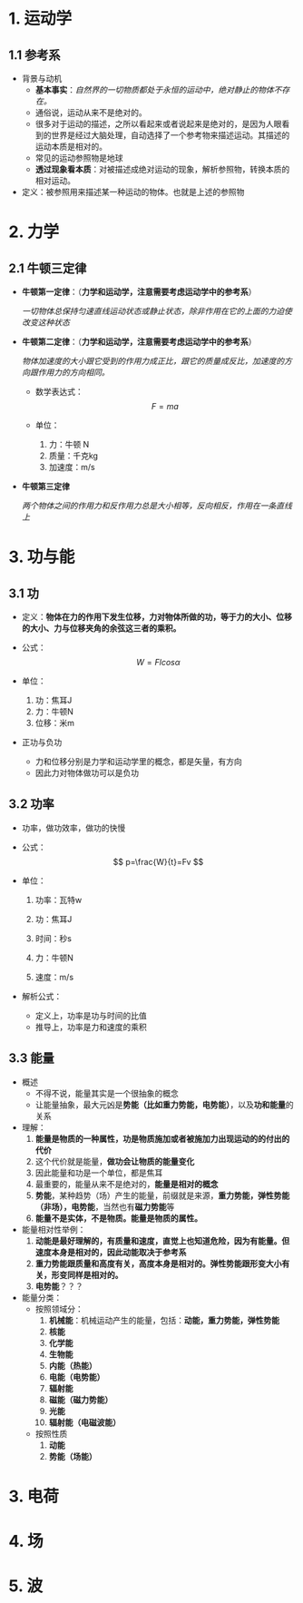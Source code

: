 # 1. 运动学

## 1.1 参考系

- 背景与动机
  - **基本事实**：*自然界的一切物质都处于永恒的运动中，绝对静止的物体不存在。*
  - 通俗说，运动从来不是绝对的。
  - 很多对于运动的描述，之所以看起来或者说起来是绝对的，是因为人眼看到的世界是经过大脑处理，自动选择了一个参考物来描述运动。其描述的运动本质是相对的。
  - 常见的运动参照物是地球
  - **透过现象看本质**：对被描述成绝对运动的现象，解析参照物，转换本质的相对运动。
- 定义：被参照用来描述某一种运动的物体。也就是上述的参照物

# 2. 力学

## 2.1 牛顿三定律

- **牛顿第一定律**：（**力学和运动学，注意需要考虑运动学中的参考系**）

   *一切物体总保持匀速直线运动状态或静止状态，除非作用在它的上面的力迫使改变这种状态*

- **牛顿第二定律**：（**力学和运动学，注意需要考虑运动学中的参考系**）

  *物体加速度的大小跟它受到的作用力成正比，跟它的质量成反比，加速度的方向跟作用力的方向相同。*

  - 数学表达式：
    $$
    F = ma
    $$

  - 单位：

    1. 力：牛顿 N
    2. 质量：千克kg
    3. 加速度：m/s

- **牛顿第三定律**

  *两个物体之间的作用力和反作用力总是大小相等，反向相反，作用在一条直线上*

# 3. 功与能

## 3.1 功

- 定义：**物体在力的作用下发生位移，力对物体所做的功，等于力的大小、位移的大小、力与位移夹角的余弦这三者的乘积。**

- 公式：
  $$
  W=Flcosα
  $$
  

- 单位：

  1. 功：焦耳J
  2. 力：牛顿N
  3. 位移：米m

- 正功与负功

  - 力和位移分别是力学和运动学里的概念，都是矢量，有方向
  - 因此力对物体做功可以是负功

## 3.2 功率

- 功率，做功效率，做功的快慢

- 公式：
  $$
  p=\frac{W}{t}=Fv
  $$

- 单位：

  1. 功率：瓦特w

  2. 功：焦耳J
  3. 时间：秒s
  4. 力：牛顿N
  5. 速度：m/s

- 解析公式：

  - 定义上，功率是功与时间的比值
  - 推导上，功率是力和速度的乘积

## 3.3 能量

- 概述
  - 不得不说，能量其实是一个很抽象的概念
  - 让能量抽象，最大元凶是**势能（比如重力势能，电势能）**，以及**功和能量**的关系
- 理解：
  1. **能量是物质的一种属性，功是物质施加或者被施加力出现运动的的付出的代价**
  2. 这个代价就是能量，**做功会让物质的能量变化**
  3. 因此能量和功是一个单位，都是焦耳
  4. 最重要的，能量从来不是绝对的，**能量是相对的概念**
  5. **势能**，某种趋势（场）产生的能量，前缀就是来源，**重力势能，弹性势能（非场），电势能**，当然也有**磁力势能**等
  6. **能量不是实体，不是物质。能量是物质的属性。**
- 能量相对性举例：
  1. **动能是最好理解的，有质量和速度，直觉上也知道危险，因为有能量。但速度本身是相对的，因此动能取决于参考系**
  2. **重力势能跟质量和高度有关，高度本身是相对的。弹性势能跟形变大小有关，形变同样是相对的。**
  3. **电势能**？？？
- 能量分类：
  - 按照领域分：
    1. **机械能**：机械运动产生的能量，包括：**动能，重力势能，弹性势能**
    2. **核能**
    3. **化学能**
    4. **生物能**
    5. **内能（热能）**
    6. **电能（电势能）**
    7. **辐射能**
    8. **磁能（磁力势能）**
    9. **光能**
    10. **辐射能（电磁波能）**
  - 按照性质
    1. **动能**
    2. **势能（场能）**

# 3. 电荷

# 4. 场

# 5. 波



